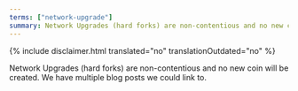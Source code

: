 ```yaml
---
terms: ["network-upgrade"]
summary: Network Upgrades (hard forks) are non-contentious and no new coin will be created. We have multiple blog posts we could link to.
---
```


{% include disclaimer.html translated="no" translationOutdated="no" %}

Network Upgrades (hard forks) are non-contentious and no new coin will be created. We have multiple blog posts we could link to.
